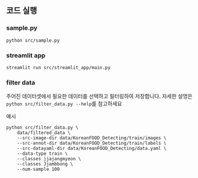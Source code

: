 ## 코드 실행
### sample.py
```
python src/sample.py
```

### streamlit app
```
streamlit run src/streamlit_app/main.py
```

### filter data
주어진 데이터셋에서 필요한 데이터를 선택하고 필터링하여 저장합니다. 자세한 설명은 `python src/filter_data.py --help`를 참고하세요

예시
```
python src/filter_data.py \
    data/filtered_data \
    --src-image-dir data/KoreanFOOD_Detecting/train/images \
    --src-annot-dir data/KoreanFOOD_Detecting/train/labels \
    --src-datayaml-dir data/KoreanFOOD_Detecting/data.yaml \
    --data-type train \
    --classes jjajangmyeon \
    --classes Jjambbong \
    --num-sample 100
```